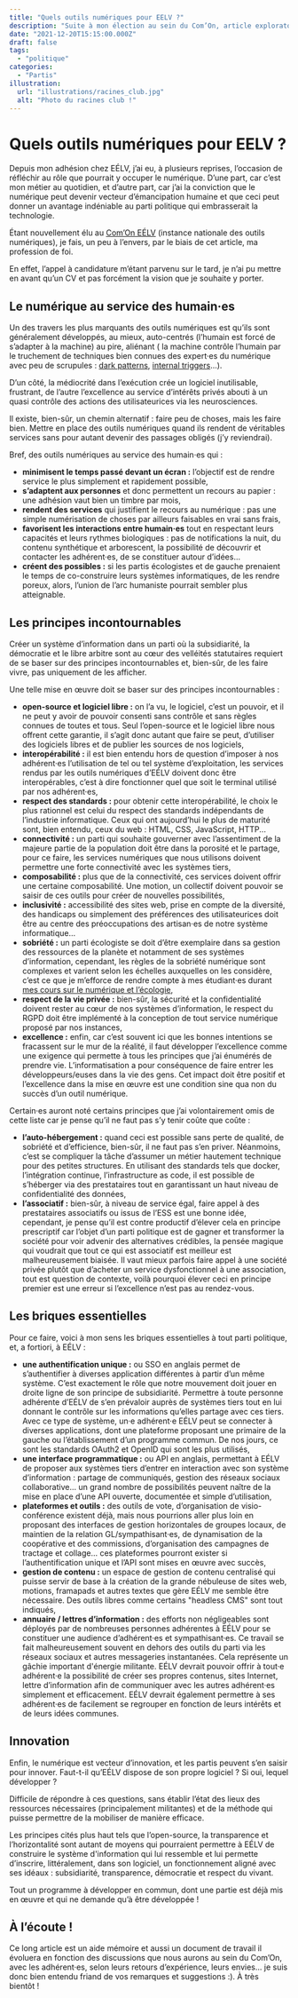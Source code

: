 ```yaml
---
title: "Quels outils numériques pour EELV ?"
description: "Suite à mon élection au sein du Com’On, article exploratoire sur la vision des outils numériques que je défends."
date: "2021-12-20T15:15:00.000Z"
draft: false
tags:
  - "politique"
categories:
  - "Partis"
illustration:
  url: "illustrations/racines_club.jpg"
  alt: "Photo du racines club !"
---
```


# Quels outils numériques pour EELV ?

Depuis mon adhésion chez EÉLV, j’ai eu, à plusieurs reprises, l’occasion de réfléchir au rôle que pourrait y occuper le numérique. D’une part, car c’est mon métier au quotidien, et d’autre part, car j’ai la conviction que le numérique peut devenir vecteur d’émancipation humaine et que ceci peut donner un avantage indéniable au parti politique qui embrasserait la technologie.

Étant nouvellement élu au [Com’On EÉLV](https://comon.eelv.fr/) (instance nationale des outils numériques), je fais, un peu à l’envers, par le biais de cet article, ma profession de foi.

En effet, l’appel à candidature m’étant parvenu sur le tard, je n’ai pu mettre en avant qu’un CV et pas forcément la vision que je souhaite y porter.

## Le numérique au service des humain·es

Un des travers les plus marquants des outils numériques est qu’ils sont généralement développés, au mieux, auto-centrés (l’humain est forcé de s’adapter à la machine) au pire, aliénant ( la machine contrôle l’humain par le truchement de techniques bien connues des expert·es du numérique avec peu de scrupules : [dark patterns](https://fr.wikipedia.org/wiki/Dark_pattern), [internal triggers](https://www.usertesting.com/blog/6-psychological-triggers-that-make-ux-design-persuasive)...).

D’un côté, la médiocrité dans l’exécution crée un logiciel inutilisable, frustrant, de l’autre l’excellence au service d’intérêts privés abouti à un quasi contrôle des actions des utilisateurices via les neurosciences.

Il existe, bien-sûr, un chemin alternatif : faire peu de choses, mais les faire bien. Mettre en place des outils numériques quand ils rendent de véritables services sans pour autant devenir des passages obligés (j’y reviendrai).

Bref, des outils numériques au service des humain·es qui :

- **minimisent le temps passé devant un écran :** l’objectif est de rendre service le plus simplement et rapidement possible,
- **s’adaptent aux personnes** et donc permettent un recours au papier : une adhésion vaut bien un timbre par mois,
- **rendent des services** qui justifient le recours au numérique : pas une simple numérisation de choses par ailleurs faisables en vrai sans frais,
- **favorisent les interactions entre humain·es** tout en respectant leurs capacités et leurs rythmes biologiques : pas de notifications la nuit, du contenu synthétique et arborescent, la possibilité de découvrir et contacter les adhérent·es, de se constituer autour d’idées...
- **créent des possibles :** si les partis écologistes et de gauche prenaient le temps de co-construire leurs systèmes informatiques, de les rendre poreux, alors, l’union de l’arc humaniste pourrait sembler plus atteignable.

## Les principes incontournables

Créer un système d’information dans un parti où la subsidiarité, la démocratie et le libre arbitre sont au cœur des velléités statutaires requiert de se baser sur des principes incontournables et, bien-sûr, de les faire vivre, pas uniquement de les afficher.

Une telle mise en œuvre doit se baser sur des principes incontournables :

- **open-source et logiciel libre :** on l’a vu, le logiciel, c’est un pouvoir, et il ne peut y avoir de pouvoir consenti sans contrôle et sans règles connues de toutes et tous. Seul l’open-source et le logiciel libre nous offrent cette garantie, il s’agit donc autant que faire se peut, d’utiliser des logiciels libres et de publier les sources de nos logiciels,
- **interopérabilité :** il est bien entendu hors de question d’imposer à nos adhérent·es l’utilisation de tel ou tel système d’exploitation, les services rendus par les outils numériques d’EÉLV doivent donc être interopérables, c’est à dire fonctionner quel que soit le terminal utilisé par nos adhérent·es,
- **respect des standards :** pour obtenir cette interopérabilité, le choix le plus rationnel est celui du respect des standards indépendants de l’industrie informatique. Ceux qui ont aujourd’hui le plus de maturité sont, bien entendu, ceux du web : HTML, CSS, JavaScript, HTTP...
- **connectivité :** un parti qui souhaite gouverner avec l’assentiment de la majeure partie de la population doit être dans la porosité et le partage, pour ce faire, les services numériques que nous utilisons doivent permettre une forte connectivité avec les systèmes tiers,
- **composabilité :** plus que de la connectivité, ces services doivent offrir une certaine composabilité. Une motion, un collectif doivent pouvoir se saisir de ces outils pour créer de nouvelles possibilités,
- **inclusivité :** accessibilité des sites web, prise en compte de la diversité, des handicaps ou simplement des préférences des utilisateurices doit être au centre des préoccupations des artisan·es de notre système informatique...
- **sobriété :** un parti écologiste se doit d’être exemplaire dans sa gestion des ressources de la planète et notamment de ses systèmes d’information, cependant, les règles de la sobriété numérique sont complexes et varient selon les échelles auxquelles on les considère, c’est ce que je m’efforce de rendre compte à mes étudiant·es durant [mes cours sur le numérique et l’écologie](https://slides.com/nfroidure/l-ecologie-et-l-it),
- **respect de la vie privée :** bien-sûr, la sécurité et la confidentialité doivent rester au cœur de nos systèmes d’information, le respect du RGPD doit être implémenté à la conception de tout service numérique proposé par nos instances,
- **excellence :** enfin, car c’est souvent ici que les bonnes intentions se fracassent sur le mur de la réalité, il faut développer l’excellence comme une exigence qui permette à tous les principes que j’ai énumérés de prendre vie. L’informatisation a pour conséquence de faire entrer les développeurs/euses dans la vie des gens. Cet impact doit être positif et l’excellence dans la mise en œuvre est une condition sine qua non du succès d’un outil numérique.

Certain·es auront noté certains principes que j’ai volontairement omis de cette liste car je pense qu’il ne faut pas s’y tenir coûte que coûte :

- **l’auto-hébergement :** quand ceci est possible sans perte de qualité, de sobriété et d’efficience, bien-sûr, il ne faut pas s’en priver. Néanmoins, c’est se compliquer la tâche d’assumer un métier hautement technique pour des petites structures. En utilisant des standards tels que docker, l’intégration continue, l’infrastructure as code, il est possible de s’héberger via des prestataires tout en garantissant un haut niveau de confidentialité des données,
- **l’associatif :** bien-sûr, à niveau de service égal, faire appel à des prestataires associatifs ou issus de l’ESS est une bonne idée, cependant, je pense qu’il est contre productif d’élever cela en principe prescriptif car l’objet d’un parti politique est de gagner et transformer la société pour voir advenir des alternatives crédibles, la pensée magique qui voudrait que tout ce qui est associatif est meilleur est malheureusement biaisée. Il vaut mieux parfois faire appel à une société privée plutôt que d’acheter un service dysfonctionnel à une association, tout est question de contexte, voilà pourquoi élever ceci en principe premier est une erreur si l’excellence n’est pas au rendez-vous.

## Les briques essentielles

Pour ce faire, voici à mon sens les briques essentielles à tout parti politique, et, a fortiori, à EÉLV :

- **une authentification unique :** ou SSO en anglais permet de s’authentifier à diverses application différentes à partir d’un même système. C’est exactement le rôle que notre mouvement doit jouer en droite ligne de son principe de subsidiarité. Permettre à toute personne adhérente d’EÉLV de s’en prévaloir auprès de systèmes tiers tout en lui donnant le contrôle sur les informations qu’elles partage avec ces tiers. Avec ce type de système, un·e adhérent·e EÉLV peut se connecter à diverses applications, dont une plateforme proposant une primaire de la gauche ou l’établissement d’un programme commun. De nos jours, ce sont les standards OAuth2 et OpenID qui sont les plus utilisés,
- **une interface programmatique :** ou API en anglais, permettant à EÉLV de proposer aux systèmes tiers d’entrer en interaction avec son système d’information : partage de communiqués, gestion des réseaux sociaux collaborative... un grand nombre de possibilités peuvent naître de la mise en place d’une API ouverte, documentée et simple d’utilisation,
- **plateformes et outils :** des outils de vote, d’organisation de visio-conférence existent déjà, mais nous pourrions aller plus loin en proposant des interfaces de gestion horizontales de groupes locaux, de maintien de la relation GL/sympathisant·es, de dynamisation de la coopérative et des commissions, d’organisation des campagnes de tractage et collage... ces plateformes pourront exister si l’authentification unique et l’API sont mises en œuvre avec succès,
- **gestion de contenu :** un espace de gestion de contenu centralisé qui puisse servir de base à la création de la grande nébuleuse de sites web, motions, framapads et autres textes que gère EÉLV me semble être nécessaire. Des outils libres comme certains "headless CMS" sont tout indiqués,
- **annuaire / lettres d’information :** des efforts non négligeables sont déployés par de nombreuses personnes adhérentes à EÉLV pour se constituer une audience d’adhérent·es et sympathisant·es. Ce travail se fait malheureusement souvent en dehors des outils du parti via les réseaux sociaux et autres messageries instantanées. Cela représente un gâchie important d'énergie militante. EÉLV devrait pouvoir offrir à tout·e adhérent·e la possibilité de créer ses propres contenus, sites Internet, lettre d’information afin de communiquer avec les autres adhérent·es simplement et efficacement. EÉLV devrait également permettre à ses adhérent·es de facilement se regrouper en fonction de leurs intérêts et de leurs idées communes.

## Innovation

Enfin, le numérique est vecteur d’innovation, et les partis peuvent s’en saisir pour innover. Faut-t-il qu’EÉLV dispose de son propre logiciel ? Si oui, lequel développer ?

Difficile de répondre à ces questions, sans établir l’état des lieux des ressources nécessaires (principalement militantes) et de la méthode qui puisse permettre de la mobiliser de manière efficace.

Les principes cités plus haut tels que l’open-source, la transparence et l’horizontalité sont autant de moyens qui pourraient permettre à EÉLV de construire le système d'information qui lui ressemble et lui permette d’inscrire, littéralement, dans son logiciel, un fonctionnement aligné avec ses idéaux : subsidiarité, transparence, démocratie et respect du vivant.

Tout un programme à développer en commun, dont une partie est déjà mis en œuvre et qui ne demande qu’à être développée !

## À l’écoute !

Ce long article est un aide mémoire et aussi un document de travail il évoluera en fonction des discussions que nous aurons au sein du Com’On, avec les adhérent·es, selon leurs retours d’expérience, leurs envies... je suis donc bien entendu friand de vos remarques et suggestions :). À très bientôt !
